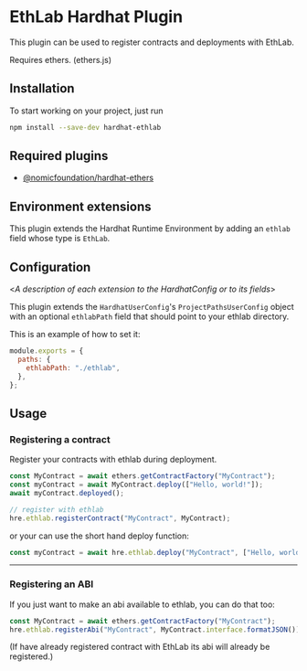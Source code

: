# EthLab Hardhat Plugin

This plugin can be used to register contracts and deployments with EthLab.

Requires ethers. (ethers.js)

## Installation

To start working on your project, just run

```bash
npm install --save-dev hardhat-ethlab
```

## Required plugins

- [@nomicfoundation/hardhat-ethers](https://github.com/nomiclabs/hardhat/tree/master/packages/hardhat-ethers)

## Environment extensions

This plugin extends the Hardhat Runtime Environment by adding an `ethlab` field whose type is `EthLab`.

## Configuration

<_A description of each extension to the HardhatConfig or to its fields_>

This plugin extends the `HardhatUserConfig`'s `ProjectPathsUserConfig` object with an optional
`ethlabPath` field that should point to your ethlab directory.

This is an example of how to set it:

```js
module.exports = {
  paths: {
    ethlabPath: "./ethlab",
  },
};
```

## Usage

### Registering a contract

Register your contracts with ethlab during deployment.

```ts
const MyContract = await ethers.getContractFactory("MyContract");
const myContract = await MyContract.deploy(["Hello, world!"]);
await myContract.deployed();

// register with ethlab
hre.ethlab.registerContract("MyContract", MyContract);
```

or your can use the short hand deploy function:

```ts
const myContract = await hre.ethlab.deploy("MyContract", ["Hello, world!"]);
```

---

### Registering an ABI

If you just want to make an abi available to ethlab, you can do that too:

```ts
const MyContract = await ethers.getContractFactory("MyContract");
hre.ethlab.registerAbi("MyContract", MyContract.interface.formatJSON());
```

(If have already registered contract with EthLab its abi will already be registered.)
